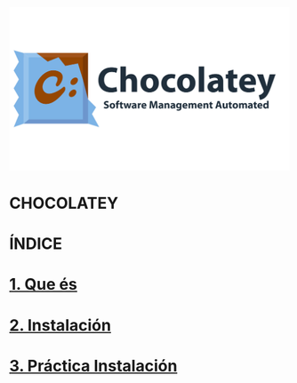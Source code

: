 ![choco.png](https://raw.githubusercontent.com/samarameit/CHOCOLATEY/f2fdc2a2051c742889756fe7824fceec24660a3c/choco.png)
# CHOCOLATEY
# ÍNDICE
# [1. Que és](https://github.com/samarameit/CHOCOLATEY/blob/main/%C2%BFQu%C3%A9%20es%20chocolatey%3F)
# [2. Instalación](https://github.com/samarameit/CHOCOLATEY/blob/main/Instalaci%C3%B3n%20de%20chocolatey.)
# [3. Práctica Instalación](https://github.com/samarameit/CHOCOLATEY/blob/main/Ejemplos%20de%20instalaci%C3%B3n)

